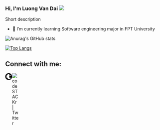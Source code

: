 ### Hi, I'm Luong Van Dai <img src="https://media.giphy.com/media/hvRJCLFzcasrR4ia7z/giphy.gif" width="25px">

   Short description
- 🌱 I’m currently learning Software engineering major in FPT University

![Anurag's GitHub stats](https://github-readme-stats.vercel.app/api?username=luongvdai&show_icons=true&theme=transparent)

[![Top Langs](https://github-readme-stats.vercel.app/api/top-langs/?username=luongvdai&layout=compact)](https://github.com/anuraghazra/github-readme-stats)
## Connect with me:
[<img align="left" alt="codeSTACKr.com" width="22px" src="https://raw.githubusercontent.com/iconic/open-iconic/master/svg/globe.svg" />][website]
[<img align="left" alt="codeSTACKr | Twitter" width="22px" src="https://cdn.jsdelivr.net/npm/simple-icons@v3/icons/facebook.svg" />][facebook]
<br />


<!-- This section you create this variables that are used above -->
[website]: https://google.com
[facebook]: https://facebook.com/luongvdai200

